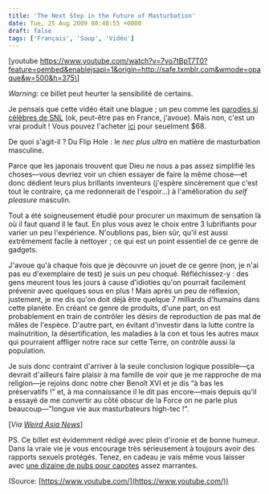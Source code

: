 ```yaml
---
title: 'The Next Step in the Future of Masturbation'
date: Tue, 25 Aug 2009 08:48:55 +0000
draft: false
tags: ['Français', 'Soup', 'Vidéo']
---
```


\[youtube https://www.youtube.com/watch?v=7vo7tBpT7T0?feature=oembed&enablejsapi=1&origin=http://safe.txmblr.com&wmode=opaque&w=500&h=375\]

_Warning:_ ce billet peut heurter la sensibilité de certains.

Je pensais que cette vidéo était une blague ; un peu comme les [parodies si célèbres de SNL](http://en.wikipedia.org/wiki/List_of_Saturday_Night_Live_commercial_parodies) (ok, peut-être pas en France, j'avoue). Mais non, c'est un vrai produit ! Vous pouvez l'acheter [ici](http://www.jlist.com/TOPPROD/K2#THF001) pour seuelment $68.

De quoi s'agit-il ? Du Flip Hole : le _nec plus ultra_ en matière de masturbation masculine.

Parce que les japonais trouvent que Dieu ne nous a pas assez simplifié les choses—vous devriez voir un chien essayer de faire la même chose—et donc dédient leurs plus brillants inventeurs (j'espère sincèrement que c'est tout le contraire, ça me redonnerait de l'espoir…) à l'amélioration du _self pleasure_ masculin.

Tout a été soigneusement étudié pour procurer un maximum de sensation là où il faut quand il le faut. En plus vous avez le choix entre 3 lubrifiants pour varier un peu l'expérience. N'oublions pas, bien sûr, qu'il est aussi extrêmement facile à nettoyer ; ce qui est un point essentiel de ce genre de gadgets.

J'avoue qu'à chaque fois que je découvre un jouet de ce genre (non, je n'ai pas eu d'exemplaire de test) je suis un peu choqué. Réfléchissez-y : des gens meurent tous les jours à cause d'idioties qu'on pourrait facilement prévenir avec quelques sous en plus ! Mais après un peu de réflexion, justement, je me dis qu'on doit déjà être quelque 7 milliards d'humains dans cette planète. En créant ce genre de produits, d'une part, on est probablement en train de contrôler les désirs de reproduction de pas mal de mâles de l'espèce. D'autre part, en évitant d'investir dans la lutte contre la malnutrition, la désertification, les maladies à la con et tous les autres maux qui pourraient affliger notre race sur cette Terre, on contrôle aussi la population.

Je suis donc contraint d'arriver à la seule conclusion logique possible—ça devrait d'ailleurs faire plaisir à ma famille de voir que je me rapproche de ma religion—je rejoins donc notre cher Benoît XVI et je dis “à bas les préservatifs !” et, à ma connaissance il le dit pas encore—mais depuis qu'il a essayé de me convertir au côté obscur de la Force on ne parle plus beaucoup—"longue vie aux masturbateurs high-tec !“.

\[_Via [Weird Asia News](http://www.weirdasianews.com/2009/08/21/flip-hole-japan-takes-ageold-problem-hand-nsfw/)_\]

PS. Ce billet est évidemment rédigé avec plein d'ironie et de bonne humeur. Dans la vraie vie je vous encourage très sérieusement à toujours avoir des rapports sexuels protégés. Tenez, en cadeau je vais même vous laisser avec [une dizaine de pubs pour capotes](http://bit.ly/15AzW7) assez marrantes.

(Source: [https://www.youtube.com/](https://www.youtube.com/))
